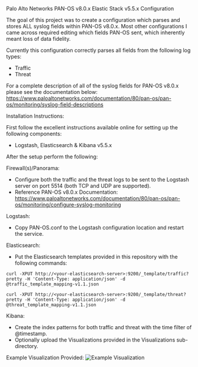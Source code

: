 Palo Alto Networks PAN-OS v8.0.x Elastic Stack v5.5.x Configuration

The goal of this project was to create a configuration which parses and stores ALL syslog fields within PAN-OS v8.0.x. Most other configurations I came across required editing which fields PAN-OS sent, which inherently meant loss of data fidelity.

Currently this configuration correctly parses all fields from the following log types:
- Traffic
- Threat

For a complete description of all of the syslog fields for PAN-OS v8.0.x please see the documentation below:
https://www.paloaltonetworks.com/documentation/80/pan-os/pan-os/monitoring/syslog-field-descriptions

Installation Instructions:

First follow the excellent instructions available online for setting up the following components:
- Logstash, Elasticsearch & Kibana v5.5.x

After the setup perform the following:

Firewall(s)/Panorama: 
- Configure both the traffic and the threat logs to be sent to the Logstash server on port 5514 (both TCP and UDP are supported). 
- Reference PAN-OS v8.0.x Documentation: https://www.paloaltonetworks.com/documentation/80/pan-os/pan-os/monitoring/configure-syslog-monitoring

Logstash:
- Copy PAN-OS.conf to the Logstash configuration location and restart the service.

Elasticsearch:
- Put the Elasticsearch templates provided in this repository with the following commands:

`curl -XPUT http://<your-elasticsearch-server>:9200/_template/traffic?pretty -H 'Content-Type: application/json' -d @traffic_template_mapping-v1.1.json`

`curl -XPUT http://<your-elasticsearch-server>:9200/_template/threat?pretty -H 'Content-Type: application/json' -d @threat_template_mapping-v1.1.json`

Kibana:
- Create the index patterns for both traffic and threat with the time filter of @timestamp.
- Optionally upload the Visualizations provided in the Visualizations sub-directory.

Example Visualization Provided:
![Example Visualization](https://raw.githubusercontent.com/shadow-box/Palo-Alto-Networks-ELK-Stack/master/Visualizations/Visualization-Example.png)
